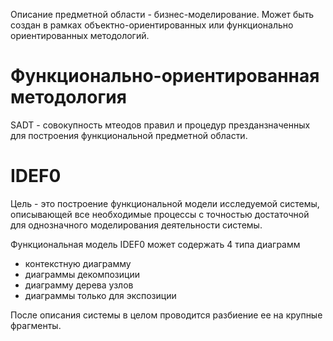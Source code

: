 Описание предметной области - бизнес-моделирование. 
Может быть создан в рамках объектно-ориентированных или функционально ориентированных методологий. 

# Функционально-ориентированная методология 

SADT - совокупность мтеодов правил и процедур презданзначенных для построения функциональной предметной области. 

# IDEF0 
Цель - это построение функциональной модели исследуемой системы, описывающей все необходимые процессы с точностью достаточной для однозначного моделирования деятельности системы. 

Функциональная модель IDEF0 может содержать 4 типа диаграмм
 - контекстную диаграмму
 - диаграммы декомпозиции
 - диаграмму дерева узлов
 - диаграммы только для экспозиции

После описания системы в целом проводится разбиение ее на крупные фрагменты.    
